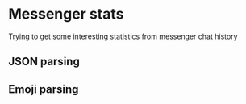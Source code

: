 # Messenger stats

Trying to get some interesting statistics from messenger chat history

## JSON parsing

## Emoji parsing